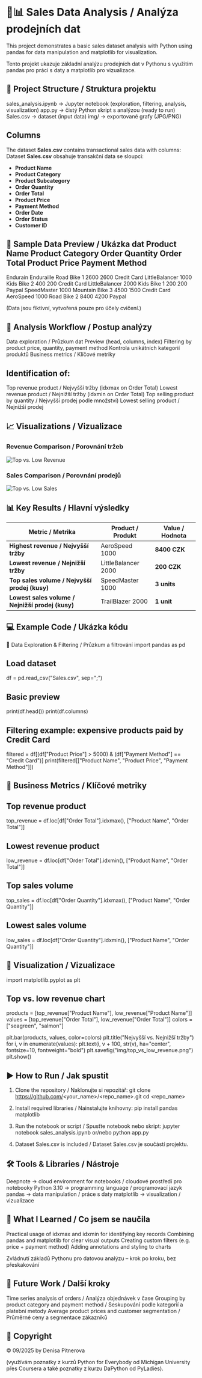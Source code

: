 # 🐍📊 Sales Data Analysis / Analýza prodejních dat

This project demonstrates a basic sales dataset analysis with Python using pandas for data manipulation and matplotlib for visualization.

Tento projekt ukazuje základní analýzu prodejních dat v Pythonu s využitím pandas pro práci s daty a matplotlib pro vizualizace.

## 📂 Project Structure / Struktura projektu

sales_analysis.ipynb → Jupyter notebook (exploration, filtering, analysis, visualization)
app.py → čistý Python skript s analýzou (ready to run)
Sales.csv → dataset (input data)
img/ → exportované grafy (JPG/PNG)

## Columns
The dataset **Sales.csv** contains transactional sales data with columns:  
Dataset **Sales.csv** obsahuje transakční data se sloupci:  

- **Product Name**  
- **Product Category**  
- **Product Subcategory**  
- **Order Quantity**  
- **Order Total**  
- **Product Price**  
- **Payment Method**  
- **Order Date**  
- **Order Status**  
- **Customer ID**

🔹 Sample Data Preview / Ukázka dat
Product Name          Product Category   Order Quantity   Order Total   Product Price   Payment Method
------------------------------------------------------------------------------------------------------
Endurain Enduraille   Road Bike          1                2600          2600            Credit Card
LittleBalancer 1000   Kids Bike          2                 400           200            Credit Card
LittleBalancer 2000   Kids Bike          1                 200           200            Paypal
SpeedMaster 1000      Mountain Bike      3                4500          1500            Credit Card
AeroSpeed 1000        Road Bike          2                8400          4200            Paypal

(Data jsou fiktivní, vytvořená pouze pro účely cvičení.)

## 🔑 Analysis Workflow / Postup analýzy

Data exploration / Průzkum dat
Preview (head, columns, index)
Filtering by product price, quantity, payment method
Kontrola unikátních kategorií produktů
Business metrics / Klíčové metriky

## Identification of:

Top revenue product / Nejvyšší tržby (idxmax on Order Total)
Lowest revenue product / Nejnižší tržby (idxmin on Order Total)
Top selling product by quantity / Nejvyšší prodej podle množství)
Lowest selling product / Nejnižší prodej

## 📈 Visualizations / Vizualizace
### Revenue Comparison / Porovnání tržeb
![Top vs. Low Revenue](Nejvyšší_nejnižší_tržba.JPG)

### Sales Comparison / Porovnání prodejů
![Top vs. Low Sales](Nejvyšší_nejnižší_prodej.JPG)

## 📊 Key Results / Hlavní výsledky
| Metric / Metrika                                 | Product / Produkt   | Value / Hodnota |
| ------------------------------------------------ | ------------------- | --------------- |
| **Highest revenue / Nejvyšší tržby**             | AeroSpeed 1000      | **8400 CZK**    |
| **Lowest revenue / Nejnižší tržby**              | LittleBalancer 2000 | **200 CZK**     |
| **Top sales volume / Nejvyšší prodej (kusy)**    | SpeedMaster 1000    | **3 units**     |
| **Lowest sales volume / Nejnižší prodej (kusy)** | TrailBlazer 2000    | **1 unit**      |

## 💻 Example Code / Ukázka kódu
🔹 Data Exploration & Filtering / Průzkum a filtrování
import pandas as pd

## Load dataset
df = pd.read_csv("Sales.csv", sep=";")

## Basic preview
print(df.head())
print(df.columns)

## Filtering example: expensive products paid by Credit Card
filtered = df[(df["Product Price"] > 5000) & (df["Payment Method"] == "Credit Card")]
print(filtered[["Product Name", "Product Price", "Payment Method"]])

## 🔹 Business Metrics / Klíčové metriky
## Top revenue product
top_revenue = df.loc[df["Order Total"].idxmax(), ["Product Name", "Order Total"]]

## Lowest revenue product
low_revenue = df.loc[df["Order Total"].idxmin(), ["Product Name", "Order Total"]]

## Top sales volume
top_sales = df.loc[df["Order Quantity"].idxmax(), ["Product Name", "Order Quantity"]]

## Lowest sales volume
low_sales = df.loc[df["Order Quantity"].idxmin(), ["Product Name", "Order Quantity"]]

## 🔹 Visualization / Vizualizace
import matplotlib.pyplot as plt

## Top vs. low revenue chart
products = [top_revenue["Product Name"], low_revenue["Product Name"]]
values = [top_revenue["Order Total"], low_revenue["Order Total"]]
colors = ["seagreen", "salmon"]

plt.bar(products, values, color=colors)
plt.title("Nejvyšší vs. Nejnižší tržby")
for i, v in enumerate(values):
    plt.text(i, v + 100, str(v), ha="center", fontsize=10, fontweight="bold")
plt.savefig("img/top_vs_low_revenue.png")
plt.show()

## ▶️ How to Run / Jak spustit
1. Clone the repository / Naklonujte si repozitář:
git clone https://github.com/<your_name>/<repo_name>.git
cd <repo_name>

2. Install required libraries / Nainstalujte knihovny:
pip install pandas matplotlib

3. Run the notebook or script / Spusťte notebook nebo skript:
jupyter notebook sales_analysis.ipynb   or/nebo   python app.py

4. Dataset Sales.csv is included / Dataset Sales.csv je součástí projektu.

## 🛠 Tools & Libraries / Nástroje

Deepnote → cloud environment for notebooks / cloudové prostředí pro notebooky
Python 3.10 → programming language / programovací jazyk
pandas → data manipulation / práce s daty
matplotlib → visualization / vizualizace

## 🚀 What I Learned / Co jsem se naučila

Practical usage of idxmax and idxmin for identifying key records
Combining pandas and matplotlib for clear visual outputs
Creating custom filters (e.g. price + payment method)
Adding annotations and styling to charts

Zvládnutí základů Pythonu pro datovou analýzu – krok po kroku, bez přeskakování

## 🔮 Future Work / Další kroky

Time series analysis of orders / Analýza objednávek v čase
Grouping by product category and payment method / Seskupování podle kategorií a platební metody
Average product prices and customer segmentation / Průměrné ceny a segmentace zákazníků

## 📜 Copyright

© 09/2025 by Denisa Pitnerova

(využívám poznatky z kurzů Python for Everybody od Michigan University přes Coursera a také poznatky z kurzu DaPython od PyLadies).
